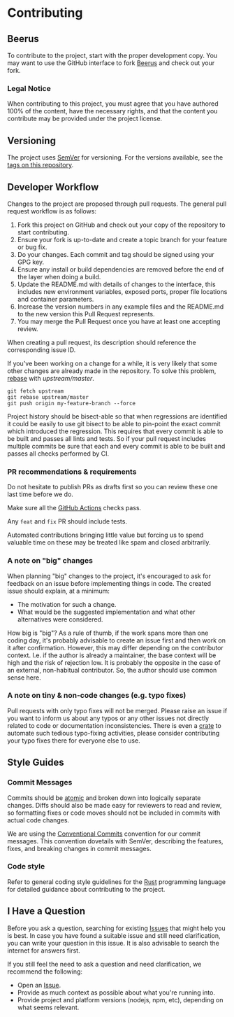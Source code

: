 # Contributing

## Beerus

To contribute to the project, start with the proper development copy.
You may want to use the GitHub interface to fork [Beerus](https://github.com/eigerco/beerus) and check out your fork.

### Legal Notice

When contributing to this project, you must agree that you have authored 100% of the content, have the necessary rights, and that the content you contribute may be provided under the project license.

## Versioning

The project uses [SemVer](http://semver.org/) for versioning.
For the versions available, see the [tags on this repository](https://github.com/eigerco/beerus/tags).

## Developer Workflow

Changes to the project are proposed through pull requests. The general pull request workflow is as follows:
1. Fork this project on GitHub and check out your copy of the repository to start contributing.
2. Ensure your fork is up-to-date and create a topic branch for your feature or bug fix.
3. Do your changes. Each commit and tag should be signed using your GPG key.
4. Ensure any install or build dependencies are removed before the end of the layer when doing a build.
5. Update the README.md with details of changes to the interface, this includes new environment variables, exposed ports, proper file locations and container parameters.
6. Increase the version numbers in any example files and the README.md to the new version this Pull Request represents.
7. You may merge the Pull Request once you have at least one accepting review.

When creating a pull request, its description should reference the corresponding issue ID.

If you've been working on a change for a while, it is very likely that some other changes are already made in the repository. To solve this problem, [rebase](https://docs.github.com/en/get-started/using-git/about-git-rebase) with *upstream/master*.

```shell
git fetch upstream
git rebase upstream/master
git push origin my-feature-branch --force
```

Project history should be bisect-able so that when regressions are identified it could be easily to use git bisect to be able to pin-point the exact commit which introduced the regression. This requires that every commit is able to be built and passes all lints and tests. So if your pull request includes multiple commits be sure that each and every commit is able to be built and passes all checks performed by CI.

### PR recommendations & requirements

Do not hesitate to publish PRs as drafts first so you can review these one last time before we do.

Make sure all the [GitHub Actions](https://github.com/eigerco/beerus/actions) checks pass.

Any `feat` and `fix` PR should include tests.

Automated contributions bringing little value but forcing us to spend valuable time on these may be treated like spam and closed arbitrarily.

### A note on "big" changes

When planning "big" changes to the project, it's encouraged to ask for feedback on an issue before implementing things in code. The created issue should explain, at a minimum:

* The motivation for such a change.
* What would be the suggested implementation and what other alternatives were considered.

How big is "big"? As a rule of thumb, if the work spans more than one coding day, it's probably advisable to create an issue first and then work on it after confirmation. However, this may differ depending on the contributor context. I.e. if the author is already a maintainer, the base context will be high and the risk of rejection low. It is probably the opposite in the case of an external, non-habitual contributor. So, the author should use common sense here.

### A note on tiny & non-code changes (e.g. typo fixes)

Pull requests with only typo fixes will not be merged. Please raise an issue if you want to inform us about any typos or any other issues not directly related to code or documentation inconsistencies. There is even a [crate](https://github.com/crate-ci/typos) to automate such tedious typo-fixing activities, please consider contributing your typo fixes there for everyone else to use.

## Style Guides

### Commit Messages

Commits should be [atomic](https://en.wikipedia.org/wiki/Atomic_commit#Atomic_commit_convention) and broken down into logically separate changes. Diffs should also be made easy for reviewers to read and review, so formatting fixes or code moves should not be included in commits with actual code changes.

We are using the [Conventional Commits](https://www.conventionalcommits.org/en/v1.0.0/) convention for our commit messages. This convention dovetails with SemVer, describing the features, fixes, and breaking changes in commit messages.

### Code style

Refer to general coding style guidelines for the [Rust](https://doc.rust-lang.org/nightly/style-guide/) programming language for detailed guidance about contributing to the project.

## I Have a Question

Before you ask a question, searching for existing [Issues](/issues) that might help you is best. In case you have found a suitable issue and still need clarification, you can write your question in this issue. It is also advisable to search the internet for answers first.

If you still feel the need to ask a question and need clarification, we recommend the following:

- Open an [Issue](/issues/new).
- Provide as much context as possible about what you're running into.
- Provide project and platform versions (nodejs, npm, etc), depending on what seems relevant.

